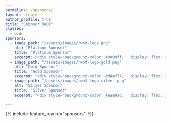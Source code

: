 ```yaml
---
permalink: /sponsors/
layout: single
author_profile: true
title: "Sponsor RWOT"
classes:
  - wide
sponsors:
  - image_path: "/assets/images/rwot-logo.png"
    alt: "Platinum Sponsor"
    title: "Platinum Sponsor"
    excerpt: "<div style='background-color: #0099ff;   display: flex; justify-content: center; align-items: center; width: 100%; height: 35px; font-weight: bold'>€50,000</div>&loz;&nbsp;Designation of 1 topic for research and presentation at workshop<br>&loz;&nbsp;2 attendee passes<br>&loz;&nbsp;2 passes for external experts related to your topic<br>&loz;&nbsp;Plus all benefits of Gold Sponsorship"
  - image_path: "/assets/images/rwot-logo-gold.png"
    alt: "Gold Sponsor"
    title: "Gold Sponsor"
    excerpt: "<div style='background-color: #d4af37;   display: flex; justify-content: center; align-items: center; width: 100%; height: 35px; font-weight: bold'>€15,000</div><div style='text-indent: 10px; padding-left: 10px'>&loz;&nbsp;Present current work, topical research and other ideas to inspire topic selection</div><div style='text-indent: 10px; padding-left: 10px'>&loz;&nbsp;Plus all benefits of Silver Sponsorship</div>"
  - image_path: "/assets/images/rwot-logo-silver.png"
    alt: "Silver Sponsor"
    title: "Silver Sponsor"
    excerpt: "<div style='background-color: #aaa9ad;   display: flex; justify-content: center; align-items: center; width: 100%; height: 35px; font-weight: bold'>€7,500</div><div style='text-indent: 10px; padding-left: 10px'>&loz;&nbsp;Name & logo on event research papers and event media</div><div style='text-indent: 10px; padding-left: 10px'>&loz;&nbsp;Share freebies and marketing materials with attendees</div><div style='text-indent: 10px; padding-left: 10px'>&loz;&nbsp;Access to community communication channels</div>

---
```


{% include feature_row id="sponsors" %}

